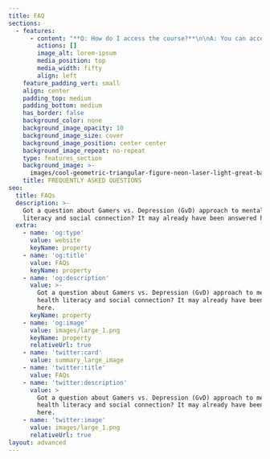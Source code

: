 ```yaml
---
title: FAQ
sections:
  - features:
      - content: "**Q: How do I access the course?**\n\nA: You can access the course by clicking the ‘Try The Beta’ button which will take you to the login page for our programme.\n\n**Q: How do I sign up?**\n\nA: When you get to the courses login, you need to create an account to make sure you can track your progress while you complete the programme. Once you have created an account, you can then login with your username and password.\n\n**Q: Do I have to pay for the course?**\n\nA: No. It is completely free. If you feel like making a donation to help us help others, we will gratefully accept.\n\n**Q: How long does the course take?**\n\nA: The course has 8 modules, lasting between 10 and 20 minutes each. You can take as long as you need to complete the course, although we suggest you complete it within 2 weeks of starting the course.\_\n\n**Q: Why do I need to complete the questionnaires?**\n\nA: The questionnaires are crucial for us trying to understand how our programme helps improve mental health literacy and your answers are completely confidential.\n\n**Q: How can I contact you for support with the programme?**\n\nA: If you need additional help while completing the programme, you can contact us at <team@awfullygood.org> and we will try and answer your email as soon as possible.\n"
        actions: []
        image_alt: lorem-ipsum
        media_position: top
        media_width: fifty
        align: left
    feature_padding_vert: small
    align: center
    padding_top: medium
    padding_bottom: medium
    has_border: false
    background_color: none
    background_image_opacity: 10
    background_image_size: cover
    background_image_position: center center
    background_image_repeat: no-repeat
    type: features_section
    background_image: >-
      images/cool-geometric-triangular-figure-neon-laser-light-great-backgrounds.jpg
    title: FREQUENTLY ASKED QUESTIONS
seo:
  title: FAQs
  description: >-
    Got a question about Gamers vs. Depression (GvD) approach to mental health
    literacy and social connection? It may already have been answered here.
  extra:
    - name: 'og:type'
      value: website
      keyName: property
    - name: 'og:title'
      value: FAQs
      keyName: property
    - name: 'og:description'
      value: >-
        Got a question about Gamers vs. Depression (GvD) approach to mental
        health literacy and social connection? It may already have been answered
        here.
      keyName: property
    - name: 'og:image'
      value: images/large_1.png
      keyName: property
      relativeUrl: true
    - name: 'twitter:card'
      value: summary_large_image
    - name: 'twitter:title'
      value: FAQs
    - name: 'twitter:description'
      value: >
        Got a question about Gamers vs. Depression (GvD) approach to mental
        health literacy and social connection? It may already have been answered
        here.
    - name: 'twitter:image'
      value: images/large_1.png
      relativeUrl: true
layout: advanced
---
```

